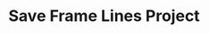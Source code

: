 # Save Frame Lines Project

<script src="../lib/processing.min.js"></script>
<canvas data-processing-sources="Save_Frame_Lines_Project.pde"></canvas>
